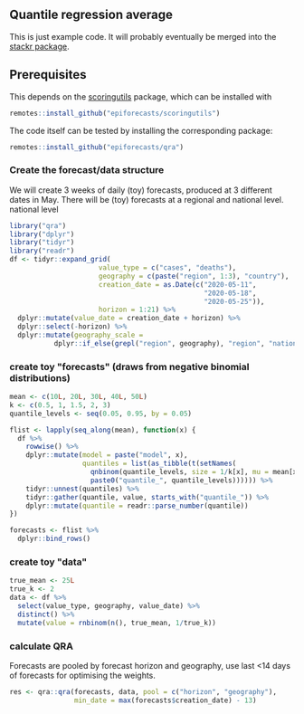 ## Quantile regression average

This is just example code. It will probably eventually be merged into the
[stackr package](https://github.com/nikosbosse/stackr). 

## Prerequisites

This depends on the [scoringutils](https://github.com/epiforecasts/scoringutils)
package, which can be installed with 


```r
remotes::install_github("epiforecasts/scoringutils")
```

The code itself can be tested by installing the corresponding package:

```r
remotes::install_github("epiforecasts/qra")
```


### Create the forecast/data structure

We will create 3 weeks of daily (toy) forecasts, produced at 3 different dates in May.
There will be (toy) forecasts at a regional and national level.
national level


```r
library("qra")
library("dplyr")
library("tidyr")
library("readr")
df <- tidyr::expand_grid(
                      value_type = c("cases", "deaths"),
                      geography = c(paste("region", 1:3), "country"),
                      creation_date = as.Date(c("2020-05-11",
                                                "2020-05-18",
                                                "2020-05-25")),
                      horizon = 1:21) %>%
  dplyr::mutate(value_date = creation_date + horizon) %>%
  dplyr::select(-horizon) %>%
  dplyr::mutate(geography_scale =
           dplyr::if_else(grepl("region", geography), "region", "nation"))
```

### create toy "forecasts" (draws from negative binomial distributions)


```r
mean <- c(10L, 20L, 30L, 40L, 50L)
k <- c(0.5, 1, 1.5, 2, 3)
quantile_levels <- seq(0.05, 0.95, by = 0.05)

flist <- lapply(seq_along(mean), function(x) {
  df %>%
    rowwise() %>%
    dplyr::mutate(model = paste("model", x),
                  quantiles = list(as_tibble(t(setNames(
                    qnbinom(quantile_levels, size = 1/k[x], mu = mean[x]),
                    paste0("quantile_", quantile_levels)))))) %>%
    tidyr::unnest(quantiles) %>%
    tidyr::gather(quantile, value, starts_with("quantile_")) %>%
    dplyr::mutate(quantile = readr::parse_number(quantile))
})

forecasts <- flist %>%
  dplyr::bind_rows()
```

### create toy "data"


```r
true_mean <- 25L
true_k <- 2
data <- df %>%
  select(value_type, geography, value_date) %>%
  distinct() %>%
  mutate(value = rnbinom(n(), true_mean, 1/true_k))
```

### calculate QRA

Forecasts are pooled by forecast horizon and geography, use last <14 days of
forecasts for optimising the weights.

```r
res <- qra::qra(forecasts, data, pool = c("horizon", "geography"),
                min_date = max(forecasts$creation_date) - 13)
```
